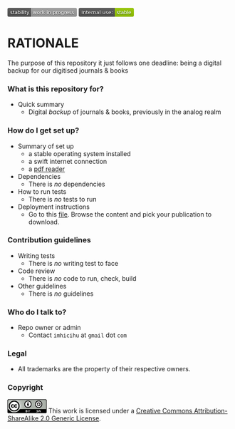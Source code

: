 ![stability-work_in_progress](images/stability-work_in_progress.png)
![internaluse-green](images/internal_use_Stable.png)

# RATIONALE #

The purpose of this repository it just follows one deadline: being a digital backup for our digitised journals & books 

### What is this repository for? ###

* Quick summary
    - Digital _backup_ of journals & books, previously in the analog realm

### How do I get set up? ###

* Summary of set up
	- a stable operating system installed
	- a swift internet connection
	- a [pdf reader](https://www.pdfgear.com/read-pdf/)
* Dependencies
    - There is _no_ dependencies
* How to run tests
    - There is _no_ tests to run
* Deployment instructions
	- Go to this [file](digital_assets.md). Browse the content and pick your publication to download.  

### Contribution guidelines ###

* Writing tests
    - There is _no_ writing test to face
* Code review
    - There is _no_ code to run, check, build 
* Other guidelines
    - There is _no_ guidelines

### Who do I talk to? ###

* Repo owner or admin
    - Contact `imhicihu` at `gmail` dot `com`

### Legal ###

* All trademarks are the property of their respective owners.

### Copyright ###
![88x31.png](images/3902704043-88x31.png)
This work is licensed under a [Creative Commons Attribution-ShareAlike 2.0 Generic License](http://creativecommons.org/licenses/by-sa/2.0/).
